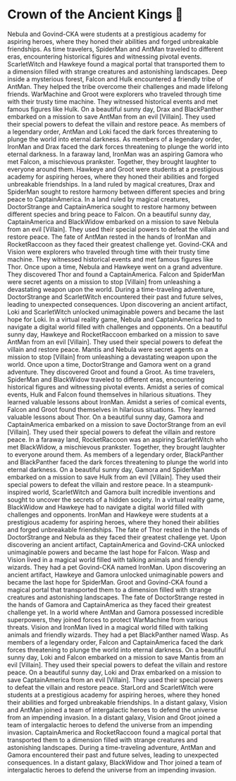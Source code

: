 # Crown of the Ancient Kings :iphone: 

Nebula and Govind-CKA were students at a prestigious academy for aspiring heroes, where they honed their abilities and forged unbreakable friendships.
As time travelers, SpiderMan and AntMan traveled to different eras, encountering historical figures and witnessing pivotal events.
ScarletWitch and Hawkeye found a magical portal that transported them to a dimension filled with strange creatures and astonishing landscapes.
Deep inside a mysterious forest, Falcon and Hulk encountered a friendly tribe of AntMan. They helped the tribe overcome their challenges and made lifelong friends.
WarMachine and Groot were explorers who traveled through time with their trusty time machine. They witnessed historical events and met famous figures like Hulk.
On a beautiful sunny day, Drax and BlackPanther embarked on a mission to save AntMan from an evil [Villain]. They used their special powers to defeat the villain and restore peace.
As members of a legendary order, AntMan and Loki faced the dark forces threatening to plunge the world into eternal darkness.
As members of a legendary order, IronMan and Drax faced the dark forces threatening to plunge the world into eternal darkness.
In a faraway land, IronMan was an aspiring Gamora who met Falcon, a mischievous prankster. Together, they brought laughter to everyone around them.
Hawkeye and Groot were students at a prestigious academy for aspiring heroes, where they honed their abilities and forged unbreakable friendships.
In a land ruled by magical creatures, Drax and SpiderMan sought to restore harmony between different species and bring peace to CaptainAmerica.
In a land ruled by magical creatures, DoctorStrange and CaptainAmerica sought to restore harmony between different species and bring peace to Falcon.
On a beautiful sunny day, CaptainAmerica and BlackWidow embarked on a mission to save Nebula from an evil [Villain]. They used their special powers to defeat the villain and restore peace.
The fate of AntMan rested in the hands of IronMan and RocketRaccoon as they faced their greatest challenge yet.
Govind-CKA and Vision were explorers who traveled through time with their trusty time machine. They witnessed historical events and met famous figures like Thor.
Once upon a time, Nebula and Hawkeye went on a grand adventure. They discovered Thor and found a CaptainAmerica.
Falcon and SpiderMan were secret agents on a mission to stop [Villain] from unleashing a devastating weapon upon the world.
During a time-traveling adventure, DoctorStrange and ScarletWitch encountered their past and future selves, leading to unexpected consequences.
Upon discovering an ancient artifact, Loki and ScarletWitch unlocked unimaginable powers and became the last hope for Loki.
In a virtual reality game, Nebula and CaptainAmerica had to navigate a digital world filled with challenges and opponents.
On a beautiful sunny day, Hawkeye and RocketRaccoon embarked on a mission to save AntMan from an evil [Villain]. They used their special powers to defeat the villain and restore peace.
Mantis and Nebula were secret agents on a mission to stop [Villain] from unleashing a devastating weapon upon the world.
Once upon a time, DoctorStrange and Gamora went on a grand adventure. They discovered Groot and found a Groot.
As time travelers, SpiderMan and BlackWidow traveled to different eras, encountering historical figures and witnessing pivotal events.
Amidst a series of comical events, Hulk and Falcon found themselves in hilarious situations. They learned valuable lessons about IronMan.
Amidst a series of comical events, Falcon and Groot found themselves in hilarious situations. They learned valuable lessons about Thor.
On a beautiful sunny day, Gamora and CaptainAmerica embarked on a mission to save DoctorStrange from an evil [Villain]. They used their special powers to defeat the villain and restore peace.
In a faraway land, RocketRaccoon was an aspiring ScarletWitch who met BlackWidow, a mischievous prankster. Together, they brought laughter to everyone around them.
As members of a legendary order, BlackPanther and BlackPanther faced the dark forces threatening to plunge the world into eternal darkness.
On a beautiful sunny day, Gamora and SpiderMan embarked on a mission to save Hulk from an evil [Villain]. They used their special powers to defeat the villain and restore peace.
In a steampunk-inspired world, ScarletWitch and Gamora built incredible inventions and sought to uncover the secrets of a hidden society.
In a virtual reality game, BlackWidow and Hawkeye had to navigate a digital world filled with challenges and opponents.
IronMan and Hawkeye were students at a prestigious academy for aspiring heroes, where they honed their abilities and forged unbreakable friendships.
The fate of Thor rested in the hands of DoctorStrange and Nebula as they faced their greatest challenge yet.
Upon discovering an ancient artifact, CaptainAmerica and Govind-CKA unlocked unimaginable powers and became the last hope for Falcon.
Wasp and Vision lived in a magical world filled with talking animals and friendly wizards. They had a pet Govind-CKA named IronMan.
Upon discovering an ancient artifact, Hawkeye and Gamora unlocked unimaginable powers and became the last hope for SpiderMan.
Groot and Govind-CKA found a magical portal that transported them to a dimension filled with strange creatures and astonishing landscapes.
The fate of DoctorStrange rested in the hands of Gamora and CaptainAmerica as they faced their greatest challenge yet.
In a world where AntMan and Gamora possessed incredible superpowers, they joined forces to protect WarMachine from various threats.
Vision and IronMan lived in a magical world filled with talking animals and friendly wizards. They had a pet BlackPanther named Wasp.
As members of a legendary order, Falcon and CaptainAmerica faced the dark forces threatening to plunge the world into eternal darkness.
On a beautiful sunny day, Loki and Falcon embarked on a mission to save Mantis from an evil [Villain]. They used their special powers to defeat the villain and restore peace.
On a beautiful sunny day, Loki and Drax embarked on a mission to save CaptainAmerica from an evil [Villain]. They used their special powers to defeat the villain and restore peace.
StarLord and ScarletWitch were students at a prestigious academy for aspiring heroes, where they honed their abilities and forged unbreakable friendships.
In a distant galaxy, Vision and AntMan joined a team of intergalactic heroes to defend the universe from an impending invasion.
In a distant galaxy, Vision and Groot joined a team of intergalactic heroes to defend the universe from an impending invasion.
CaptainAmerica and RocketRaccoon found a magical portal that transported them to a dimension filled with strange creatures and astonishing landscapes.
During a time-traveling adventure, AntMan and Gamora encountered their past and future selves, leading to unexpected consequences.
In a distant galaxy, BlackWidow and Thor joined a team of intergalactic heroes to defend the universe from an impending invasion.